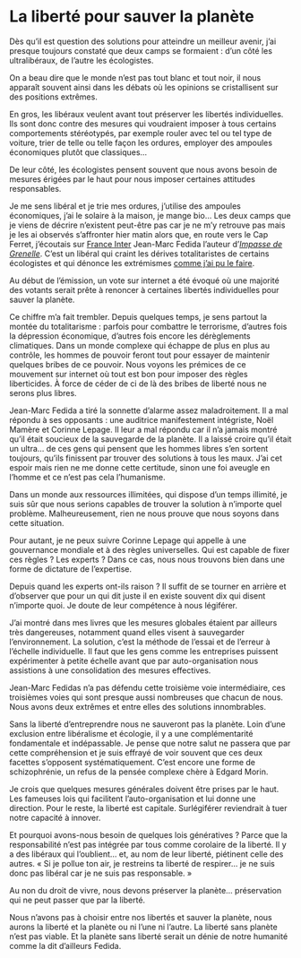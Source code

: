 # La liberté pour sauver la planète

Dès qu’il est question des solutions pour atteindre un meilleur avenir, j’ai presque toujours constaté que deux camps se formaient : d’un côté les ultralibéraux, de l’autre les écologistes.

On a beau dire que le monde n’est pas tout blanc et tout noir, il nous apparaît souvent ainsi dans les débats où les opinions se cristallisent sur des positions extrêmes.

En gros, les libéraux veulent avant tout préserver les libertés individuelles. Ils sont donc contre des mesures qui voudraient imposer à tous certains comportements stéréotypés, par exemple rouler avec tel ou tel type de voiture, trier de telle ou telle façon les ordures, employer des ampoules économiques plutôt que classiques…

De leur côté, les écologistes pensent souvent que nous avons besoin de mesures érigées par le haut pour nous imposer certaines attitudes responsables.

Je me sens libéral et je trie mes ordures, j’utilise des ampoules économiques, j’ai le solaire à la maison, je mange bio… Les deux camps que je viens de décrire n’existent peut-être pas car je ne m’y retrouve pas mais je les ai observés s’affronter hier matin alors que, en route vers le Cap Ferret, j’écoutais sur [France Inter](http://master.radio-france.fr/franceinter/em/ete/cavousderange/index.php?id=70306) Jean-Marc Fedida l’auteur d’[*Impasse de Grenelle*](http://www.amazon.fr/Impasses-Grenelle-perversit%C3%A9-Jean-Marc-F%C3%A9dida/dp/2841149501). C’est un libéral qui craint les dérives totalitaristes de certains écologistes et qui dénonce les extrémismes [comme j’ai pu le faire](https://tcrouzet.com/2007/12/22/le-mythe-du-changement-climatique-a-venir/).

Au début de l’émission, un vote sur internet a été évoqué où une majorité des votants serait prête à renoncer à certaines libertés individuelles pour sauver la planète.

Ce chiffre m’a fait trembler. Depuis quelques temps, je sens partout la montée du totalitarisme : parfois pour combattre le terrorisme, d’autres fois la dépression économique, d’autres fois encore les dérèglements climatiques. Dans un monde complexe qui échappe de plus en plus au contrôle, les hommes de pouvoir feront tout pour essayer de maintenir quelques bribes de ce pouvoir. Nous voyons les prémices de ce mouvement sur internet où tout est bon pour imposer des règles liberticides. À force de céder de ci de là des bribes de liberté nous ne serons plus libres.

Jean-Marc Fedida a tiré la sonnette d’alarme assez maladroitement. Il a mal répondu à ses opposants : une auditrice manifestement intégriste, Noël Mamère et Corinne Lepage. Il leur a mal répondu car il n’a jamais montré qu’il était soucieux de la sauvegarde de la planète. Il a laissé croire qu’il était un ultra… de ces gens qui pensent que les hommes libres s’en sortent toujours, qu’ils finissent par trouver des solutions à tous les maux. J’ai cet espoir mais rien ne me donne cette certitude, sinon une foi aveugle en l’homme et ce n’est pas cela l’humanisme.

Dans un monde aux ressources illimitées, qui dispose d’un temps illimité, je suis sûr que nous serions capables de trouver la solution à n’importe quel problème. Malheureusement, rien ne nous prouve que nous soyons dans cette situation.

Pour autant, je ne peux suivre Corinne Lepage qui appelle à une gouvernance mondiale et à des règles universelles. Qui est capable de fixer ces règles ? Les experts ? Dans ce cas, nous nous trouvons bien dans une forme de dictature de l’expertise.

Depuis quand les experts ont-ils raison ? Il suffit de se tourner en arrière et d’observer que pour un qui dit juste il en existe souvent dix qui disent n’importe quoi. Je doute de leur compétence à nous légiférer.

J’ai montré dans mes livres que les mesures globales étaient par ailleurs très dangereuses, notamment quand elles visent à sauvegarder l’environnement. La solution, c’est la méthode de l’essai et de l’erreur à l’échelle individuelle. Il faut que les gens comme les entreprises puissent expérimenter à petite échelle avant que par auto-organisation nous assistions à une consolidation des mesures effectives.

Jean-Marc Fedidas n’a pas défendu cette troisième voie intermédiaire, ces troisièmes voies qui sont presque aussi nombreuses que chacun de nous. Nous avons deux extrêmes et entre elles des solutions innombrables.

Sans la liberté d’entreprendre nous ne sauveront pas la planète. Loin d’une exclusion entre libéralisme et écologie, il y a une complémentarité fondamentale et indépassable. Je pense que notre salut ne passera que par cette compréhension et je suis effrayé de voir souvent que ces deux facettes s’opposent systématiquement. C’est encore une forme de schizophrénie, un refus de la pensée complexe chère à Edgard Morin.

Je crois que quelques mesures générales doivent être prises par le haut. Les fameuses lois qui facilitent l’auto-organisation et lui donne une direction. Pour le reste, la liberté est capitale. Surlégiférer reviendrait à tuer notre capacité à innover.

Et pourquoi avons-nous besoin de quelques lois génératives ? Parce que la responsabilité n’est pas intégrée par tous comme corolaire de la liberté. Il y a des libéraux qui l’oublient… et, au nom de leur liberté, piétinent celle des autres. « Si je pollue ton air, je restreins ta liberté de respirer… je ne suis donc pas libéral car je ne suis pas responsable. »

Au non du droit de vivre, nous devons préserver la planète… préservation qui ne peut passer que par la liberté.

Nous n’avons pas à choisir entre nos libertés et sauver la planète, nous aurons la liberté et la planète ou ni l’une ni l’autre. La liberté sans planète n’est pas viable. Et la planète sans liberté serait un dénie de notre humanité comme la dit d’ailleurs Fedida.